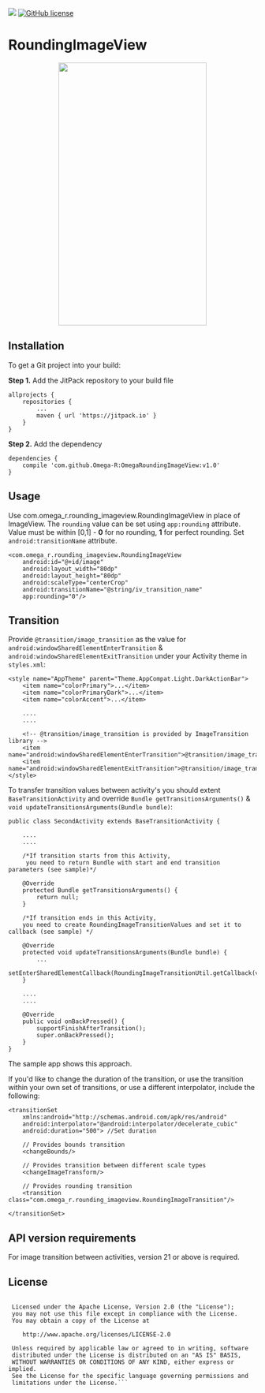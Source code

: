 [![](https://jitpack.io/v/Omega-R/OmegaRecyclerView.svg)](https://jitpack.io/#Omega-R/OmegaRoundingImageView)
[![GitHub license](https://img.shields.io/github/license/dcendents/android-maven-gradle-plugin.svg)](http://www.apache.org/licenses/LICENSE-2.0.html)

# RoundingImageView

<p align="center">
    <img src="https://github.com/Omega-R/OmegaRoundingImageView/blob/master/img/sample.gif?raw=true" width="300" height="533" />
</p>

Installation
------------

To get a Git project into your build:

**Step 1.** Add the JitPack repository to your build file
```
allprojects {
    repositories {
        ...
        maven { url 'https://jitpack.io' }
    }
}
```
**Step 2.** Add the dependency
```
dependencies {
    compile 'com.github.Omega-R:OmegaRoundingImageView:v1.0'
}
```

Usage
-----

Use com.omega_r.rounding_imageview.RoundingImageView in place of ImageView. The `rounding` value can be set using `app:rounding` attribute. Value must be within [0,1] - **0** for no rounding, **1** for perfect rounding. Set `android:transitionName` attribute.

```
<com.omega_r.rounding_imageview.RoundingImageView
    android:id="@+id/image"
    android:layout_width="80dp"
    android:layout_height="80dp"
    android:scaleType="centerCrop"
    android:transitionName="@string/iv_transition_name"
    app:rounding="0"/>
```    

Transition
----------

Provide `@transition/image_transition` as the value for `android:windowSharedElementEnterTransition` & `android:windowSharedElementExitTransition` under your Activity theme in `styles.xml`:

```
<style name="AppTheme" parent="Theme.AppCompat.Light.DarkActionBar">
	<item name="colorPrimary">...</item>
    <item name="colorPrimaryDark">...</item>
    <item name="colorAccent">...</item>

    ....
    ....

    <!-- @transition/image_transition is provided by ImageTransition library -->
    <item name="android:windowSharedElementEnterTransition">@transition/image_transition</item>
    <item name="android:windowSharedElementExitTransition">@transition/image_transition</item>
</style>
```

To transfer transition values between activity's you should extent `BaseTransitionActivity` and override `Bundle getTransitionsArguments()` & `void updateTransitionsArguments(Bundle bundle)`:

```
public class SecondActivity extends BaseTransitionActivity {

    ....
    ....

    /*If transition starts from this Activity,
     you need to return Bundle with start and end transition parameters (see sample)*/

    @Override
    protected Bundle getTransitionsArguments() {
        return null;
    }

    /*If transition ends in this Activity,
    you need to create RoundingImageTransitionValues and set it to callback (see sample) */

    @Override
    protected void updateTransitionsArguments(Bundle bundle) {
        ...
        setEnterSharedElementCallback(RoundingImageTransitionUtil.getCallback(values));
    }

    ....
    ....

    @Override
    public void onBackPressed() {
        supportFinishAfterTransition();
        super.onBackPressed();
    }
}
```

The sample app shows this approach.

If you'd like to change the duration of the transition, or use the transition within your own set of transitions, or use a different interpolator, include the following:

```
<transitionSet
    xmlns:android="http://schemas.android.com/apk/res/android"
    android:interpolator="@android:interpolator/decelerate_cubic"
    android:duration="500"> //Set duration

    // Provides bounds transition
    <changeBounds/>

    // Provides transition between different scale types
    <changeImageTransform/>

    // Provides rounding transition
    <transition class="com.omega_r.rounding_imageview.RoundingImageTransition"/>

</transitionSet>
```

API version requirements
------------------------
For image transition between activities, version 21 or above is required.

License
-------
```Copyright 2017 Omega-R

 Licensed under the Apache License, Version 2.0 (the "License");
 you may not use this file except in compliance with the License.
 You may obtain a copy of the License at

    http://www.apache.org/licenses/LICENSE-2.0

 Unless required by applicable law or agreed to in writing, software
 distributed under the License is distributed on an "AS IS" BASIS,
 WITHOUT WARRANTIES OR CONDITIONS OF ANY KIND, either express or implied.
 See the License for the specific language governing permissions and
 limitations under the License.```